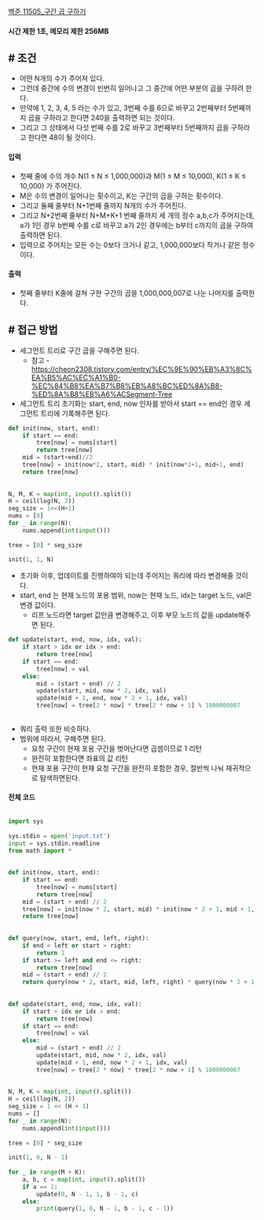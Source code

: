 
[백준 11505_구간 곱 구하기](https://www.acmicpc.net/problem/11505)


#### **시간 제한 1초, 메모리 제한 256MB**


## **# 조건**

- 어떤 N개의 수가 주어져 있다. 
- 그런데 중간에 수의 변경이 빈번히 일어나고 그 중간에 어떤 부분의 곱을 구하려 한다. 
- 만약에 1, 2, 3, 4, 5 라는 수가 있고, 3번째 수를 6으로 바꾸고 2번째부터 5번째까지 곱을 구하라고 한다면 240을 출력하면 되는 것이다. 
- 그리고 그 상태에서 다섯 번째 수를 2로 바꾸고 3번째부터 5번째까지 곱을 구하라고 한다면 48이 될 것이다.



#### **입력**
- 첫째 줄에 수의 개수 N(1 ≤ N ≤ 1,000,000)과 M(1 ≤ M ≤ 10,000), K(1 ≤ K ≤ 10,000) 가 주어진다. 
- M은 수의 변경이 일어나는 횟수이고, K는 구간의 곱을 구하는 횟수이다. 
- 그리고 둘째 줄부터 N+1번째 줄까지 N개의 수가 주어진다. 
- 그리고 N+2번째 줄부터 N+M+K+1 번째 줄까지 세 개의 정수 a,b,c가 주어지는데, a가 1인 경우 b번째 수를 c로 바꾸고 a가 2인 경우에는 b부터 c까지의 곱을 구하여 출력하면 된다.
- 입력으로 주어지는 모든 수는 0보다 크거나 같고, 1,000,000보다 작거나 같은 정수이다.


#### **출력**
- 첫째 줄부터 K줄에 걸쳐 구한 구간의 곱을 1,000,000,007로 나눈 나머지를 출력한다.



## **# 접근 방법**

- 세그먼트 트리로 구간 곱을 구해주면 된다.
	- 참고 - https://cheon2308.tistory.com/entry/%EC%9E%90%EB%A3%8C%EA%B5%AC%EC%A1%B0-%EC%84%B8%EA%B7%B8%EB%A8%BC%ED%8A%B8-%ED%8A%B8%EB%A6%ACSegment-Tree
- 세그먼트 트리 초기화는 start, end, now 인자를 받아서 start == end인 경우 세그먼트 트리에 기록해주면 된다.

```python
def init(now, start, end):  
    if start == end:  
        tree[now] = nums[start]  
        return tree[now]  
    mid = (start+end)//2  
    tree[now] = init(now*2, start, mid) * init(now*2+1, mid+1, end)  
    return tree[now]  
  
  
N, M, K = map(int, input().split())  
H = ceil(log(N, 2))  
seg_size = 1<<(H+1)  
nums = [0]  
for _ in range(N):  
    nums.append(int(input()))  
      
tree = [0] * seg_size  
  
init(1, 1, N)
```

- 초기화 이후, 업데이트를 진행하여야 되는데 주어지는 쿼리에 따라 변경해줄 것이다.
- start, end 는 현재 노드의 포용 범위, now는 현재 노드, idx는 target 노드, val은 변경 값이다.
	- 리프 노드라면 target 값만큼 변경해주고, 이후 부모 노드의 값을 update해주면 된다.

```python
def update(start, end, now, idx, val):  
    if start > idx or idx > end:  
        return tree[now]  
    if start == end:  
        tree[now] = val  
    else:  
        mid = (start + end) // 2  
        update(start, mid, now * 2, idx, val)  
        update(mid + 1, end, now * 2 + 1, idx, val)  
        tree[now] = tree[2 * now] * tree[2 * now + 1] % 1000000007  
  
```


- 쿼리 출력 또한 비슷하다.
- 범위에 따라서, 구해주면 된다.
	- 요청 구간이 현재 포용 구간을 벗어난다면 곱셈이므로 1 리턴
	- 완전히 포함한다면 좌표의 값 리턴
	- 현재 포용 구간이 현재 요청 구간을 완전히 포함한 경우, 절반씩 나눠 재귀적으로 탐색하면된다.

#### **전체 코드**

```python

import sys  
  
sys.stdin = open('input.txt')  
input = sys.stdin.readline  
from math import *  
  
  
def init(now, start, end):  
    if start == end:  
        tree[now] = nums[start]  
        return tree[now]  
    mid = (start + end) // 2  
    tree[now] = init(now * 2, start, mid) * init(now * 2 + 1, mid + 1, end) % 1000000007  
    return tree[now]  
  
  
def query(now, start, end, left, right):  
    if end < left or start > right:  
        return 1  
    if start >= left and end <= right:  
        return tree[now]  
    mid = (start + end) // 2  
    return query(now * 2, start, mid, left, right) * query(now * 2 + 1, mid + 1, end, left, right) % 1000000007  
  
  
def update(start, end, now, idx, val):  
    if start > idx or idx > end:  
        return tree[now]  
    if start == end:  
        tree[now] = val  
    else:  
        mid = (start + end) // 2  
        update(start, mid, now * 2, idx, val)  
        update(mid + 1, end, now * 2 + 1, idx, val)  
        tree[now] = tree[2 * now] * tree[2 * now + 1] % 1000000007  
  
  
N, M, K = map(int, input().split())  
H = ceil(log(N, 2))  
seg_size = 1 << (H + 1)  
nums = []  
for _ in range(N):  
    nums.append(int(input()))  
  
tree = [0] * seg_size  
  
init(1, 0, N - 1)  
  
for _ in range(M + K):  
    a, b, c = map(int, input().split())  
    if a == 1:  
        update(0, N - 1, 1, b - 1, c)  
    else:  
        print(query(1, 0, N - 1, b - 1, c - 1))
```